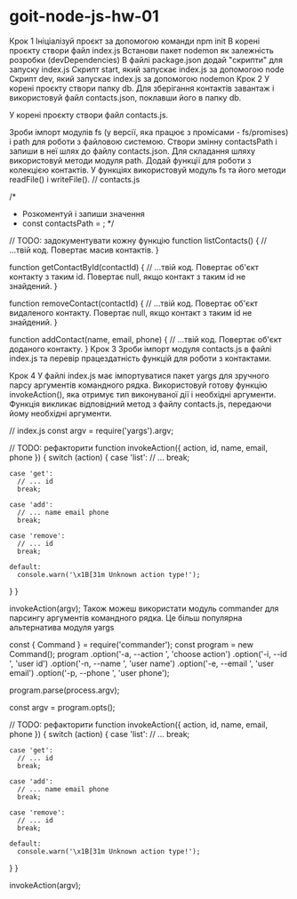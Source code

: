 # goit-node-js-hw-01
Крок 1
Ініціалізуй проєкт за допомогою команди npm init
В корені проєкту створи файл index.js
Встанови пакет nodemon як залежність розробки (devDependencies)
В файлі package.json додай "скрипти" для запуску index.js
Скрипт start, який запускає index.js за допомогою node
Скрипт dev, який запускає index.js за допомогою nodemon
Крок 2
У корені проєкту створи папку db. Для зберігання контактів завантаж і використовуй файл contacts.json, поклавши його в папку db.

У корені проєкту створи файл contacts.js.

Зроби імпорт модулів fs (у версії, яка працює з промісами - fs/promises) і path для роботи з файловою системою.
Створи змінну contactsPath і запиши в неї шлях до файлу contacts.json. Для складання шляху використовуй методи модуля path.
Додай функції для роботи з колекцією контактів. У функціях використовуй модуль fs та його методи readFile() і writeFile().
// contacts.js

/*
 * Розкоментуй і запиши значення
 * const contactsPath = ;
 */

// TODO: задокументувати кожну функцію
function listContacts() {
  // ...твій код. Повертає масив контактів.
}

function getContactById(contactId) {
  // ...твій код. Повертає об'єкт контакту з таким id. Повертає null, якщо контакт з таким id не знайдений.
}

function removeContact(contactId) {
  // ...твій код. Повертає об'єкт видаленого контакту. Повертає null, якщо контакт з таким id не знайдений.
}

function addContact(name, email, phone) {
  // ...твій код. Повертає об'єкт доданого контакту. 
}
Крок 3
Зроби імпорт модуля contacts.js в файлі index.js та перевір працездатність функцій для роботи з контактами.

Крок 4
У файлі index.js має імпортуватися пакет yargs для зручного парсу аргументів командного рядка. Використовуй готову функцію invokeAction(), яка отримує тип виконуваної дії і необхідні аргументи. Функція викликає відповідний метод з файлу contacts.js, передаючи йому необхідні аргументи.

// index.js
const argv = require('yargs').argv;

// TODO: рефакторити
function invokeAction({ action, id, name, email, phone }) {
  switch (action) {
    case 'list':
      // ...
      break;

    case 'get':
      // ... id
      break;

    case 'add':
      // ... name email phone
      break;

    case 'remove':
      // ... id
      break;

    default:
      console.warn('\x1B[31m Unknown action type!');
  }
}

invokeAction(argv);
Також можеш використати модуль commander для парсингу аргументів командного рядка. Це більш популярна альтернатива модуля yargs

const { Command } = require('commander');
const program = new Command();
program
  .option('-a, --action <type>', 'choose action')
  .option('-i, --id <type>', 'user id')
  .option('-n, --name <type>', 'user name')
  .option('-e, --email <type>', 'user email')
  .option('-p, --phone <type>', 'user phone');

program.parse(process.argv);

const argv = program.opts();

// TODO: рефакторити
function invokeAction({ action, id, name, email, phone }) {
  switch (action) {
    case 'list':
      // ...
      break;

    case 'get':
      // ... id
      break;

    case 'add':
      // ... name email phone
      break;

    case 'remove':
      // ... id
      break;

    default:
      console.warn('\x1B[31m Unknown action type!');
  }
}

invokeAction(argv);
